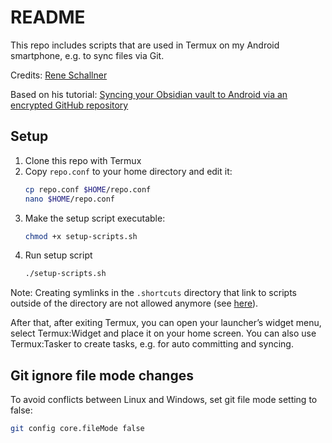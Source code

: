 # README

This repo includes scripts that are used in Termux on my Android smartphone, e.g. to sync files via Git.

Credits: [Rene Schallner](https://github.com/renerocksai)

Based on his tutorial: [Syncing your Obsidian vault to Android via an encrypted GitHub repository](https://renerocks.ai/blog/obsidian-encrypted-github-android/#shortcuts-for-committing-pushing-and-pulling)

## Setup

1. Clone this repo with Termux
2. Copy `repo.conf` to your home directory and edit it:
    ```sh
    cp repo.conf $HOME/repo.conf
    nano $HOME/repo.conf
    ```
3. Make the setup script executable:
    ```sh
    chmod +x setup-scripts.sh
    ```
4. Run setup script
    ```sh
    ./setup-scripts.sh
    ```

Note: Creating symlinks in the `.shortcuts` directory that link to scripts outside of the directory are not allowed anymore (see [here](https://github.com/termux/termux-widget/issues/57)).

After that, after exiting Termux, you can open your launcher’s widget menu, select Termux:Widget and place it on your home screen.
You can also use Termux:Tasker to create tasks, e.g. for auto committing and syncing.

## Git ignore file mode changes

To avoid conflicts between Linux and Windows, set git file mode setting to false:

```sh
git config core.fileMode false
```
